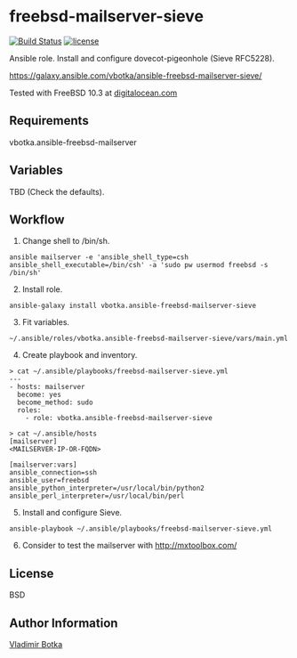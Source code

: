 freebsd-mailserver-sieve
========================

[![Build Status](https://travis-ci.org/vbotka/ansible-freebsd-mailserver-sieve.svg?branch=master)](https://travis-ci.org/vbotka/ansible-freebsd-mailserver-sieve)
[![license](https://img.shields.io/badge/license-BSD-red.svg)](https://www.freebsd.org/doc/en/articles/bsdl-gpl/article.html)

Ansible role. Install and configure dovecot-pigeonhole (Sieve RFC5228).

https://galaxy.ansible.com/vbotka/ansible-freebsd-mailserver-sieve/

Tested with FreeBSD 10.3 at [digitalocean.com](https://cloud.digitalocean.com)


Requirements
------------

vbotka.ansible-freebsd-mailserver


Variables
---------

TBD (Check the defaults).


Workflow
--------

1) Change shell to /bin/sh.

```
ansible mailserver -e 'ansible_shell_type=csh ansible_shell_executable=/bin/csh' -a 'sudo pw usermod freebsd -s /bin/sh'
```

2) Install role.

```
ansible-galaxy install vbotka.ansible-freebsd-mailserver-sieve
```

3) Fit variables.

```
~/.ansible/roles/vbotka.ansible-freebsd-mailserver-sieve/vars/main.yml
```

4) Create playbook and inventory.

```
> cat ~/.ansible/playbooks/freebsd-mailserver-sieve.yml
---
- hosts: mailserver
  become: yes
  become_method: sudo
  roles:
    - role: vbotka.ansible-freebsd-mailserver-sieve
```

```
> cat ~/.ansible/hosts
[mailserver]
<MAILSERVER-IP-OR-FQDN>

[mailserver:vars]
ansible_connection=ssh
ansible_user=freebsd
ansible_python_interpreter=/usr/local/bin/python2
ansible_perl_interpreter=/usr/local/bin/perl
```

5) Install and configure Sieve.

```
ansible-playbook ~/.ansible/playbooks/freebsd-mailserver-sieve.yml
```

6) Consider to test the mailserver with http://mxtoolbox.com/


License
-------

BSD


Author Information
------------------

[Vladimir Botka](https://botka.link)
